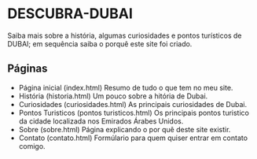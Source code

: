 # DESCUBRA-DUBAI
Saiba mais sobre a história, algumas curiosidades e pontos turísticos de DUBAI; em sequência saiba o porquê este site foi criado.

## Páginas
* Página inicial (index.html)
  Resumo de tudo o que tem no meu site.
* História (historia.html)
   Um pouco sobre a hitória de Dubai.
* Curiosidades (curiosidades.html)
   As principais curiosidades de Dubai.
* Pontos Turisticos (pontos turisticos.html)
   Os principais pontos turistico da cidade localizada nos Emirados Árabes Unidos.
* Sobre (sobre.html)
  Página explicando o por quê deste site existir.
* Contato (contato.html)
   Formúlario para quem quiser entrar em contato comigo.